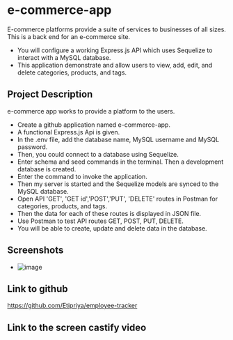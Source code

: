 # e-commerce-app

E-commerce platforms provide a suite of services to businesses of all sizes. This is a back end for an e-commerce site.

- You will configure a working Express.js API which uses Sequelize to interact with a MySQL database.
- This application demonstrate and allow users to view, add, edit, and delete categories, products, and tags.

## Project Description

e-commerce app works to provide a platform to the users.

- Create a github application named e-commerce-app.
- A functional Express.js Api is given.
- In the .env file, add the database name, MySQL username and MySQL password.
- Then, you could connect to a database using Sequelize.
- Enter schema and seed commands in the terminal. Then a development database is created.
- Enter the command to invoke the application.
- Then my server is started and the Sequelize models are synced to the MySQL database.
- Open API 'GET', 'GET id','POST','PUT', 'DELETE' routes in Postman for categories, products, and tags.
- Then the data for each of these routes is displayed in JSON file.
- Use Postman to test API routes GET, POST, PUT, DELETE.
- You will be able to create, update and delete data in the database.

## Screenshots

- ![image](./src/images/landing-page.png)

## Link to github

https://github.com/Etipriya/employee-tracker

## Link to the screen castify video
